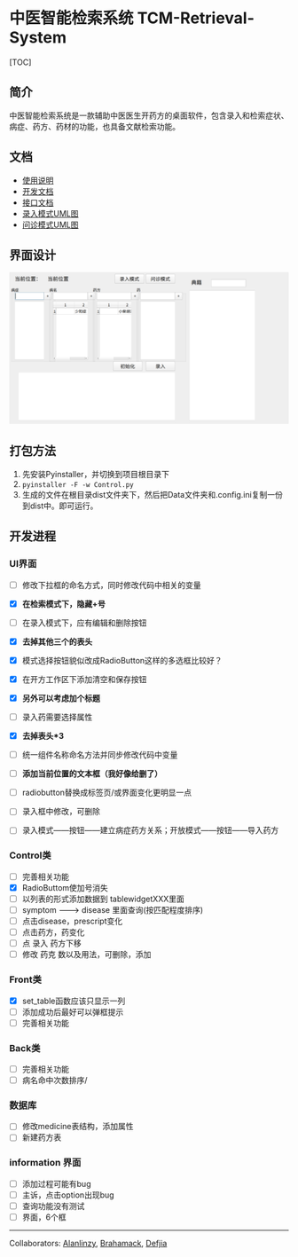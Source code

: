 # 中医智能检索系统 TCM-Retrieval-System

[TOC]

## 简介

​	中医智能检索系统是一款辅助中医医生开药方的桌面软件，包含录入和检索症状、病症、药方、药材的功能，也具备文献检索功能。	

## 文档

- [使用说明](Document/Usage.md)
- [开发文档](Document/Dev.md)
- [接口文档](Document/API.md)
- [录入模式UML图](Document/录入活动图.pdf)
- [问诊模式UML图](Document/问诊活动图.pdf)

## 界面设计

![深度截图_Control.py_20181107190137](Backup/深度截图_Control.py_20181107190137.png)

## 打包方法

1. 先安装Pyinstaller，并切换到项目根目录下
2. `pyinstaller -F -w Control.py`
3. 生成的文件在根目录dist文件夹下，然后把Data文件夹和.config.ini复制一份到dist中。即可运行。

## 开发进程

### UI界面

- [ ] 修改下拉框的命名方式，同时修改代码中相关的变量
- [x] **在检索模式下，隐藏+号**
- [ ] 在录入模式下，应有编辑和删除按钮
- [x] **去掉其他三个的表头**
- [x] 模式选择按钮貌似改成RadioButton这样的多选框比较好？
- [x] 在开方工作区下添加清空和保存按钮
- [x] **另外可以考虑加个标题**
- [ ] 录入药需要选择属性
- [x] **去掉表头*3**
- [ ] 统一组件名称命名方法并同步修改代码中变量
- [ ] **添加当前位置的文本框（我好像给删了）**

- [ ] radiobutton替换成标签页/或界面变化更明显一点
- [ ] 录入框中修改，可删除
- [ ] 录入模式——按钮——建立病症药方关系；开放模式——按钮——导入药方
### Control类

- [ ] 完善相关功能
- [x] RadioButtom使加号消失
- [ ] 以列表的形式添加数据到 tablewidgetXXX里面
- [ ] symptom ---> disease 里面查询(按匹配程度排序)
- [ ] 点击disease，prescript变化
- [ ] 点击药方，药变化
- [ ] 点 录入 药方下移
- [ ] 修改 药克 数以及用法，可删除，添加
### Front类

- [x] set_table函数应该只显示一列
- [ ] 添加成功后最好可以弹框提示
- [ ] 完善相关功能

### Back类

- [ ] 完善相关功能
- [ ] 病名命中次数排序/ 

### 数据库

- [ ] 修改medicine表结构，添加属性
- [ ] 新建药方表

### information 界面
- [ ] 添加过程可能有bug
- [ ] 主诉，点击option出现bug
- [ ] 查询功能没有测试
- [ ] 界面，6个框

------

Collaborators: [Alanlinzy](https://github.com/alanlinzy), [Brahamack](https://github.com/brahamack), [Defjia](https://github.com/DefJia)
